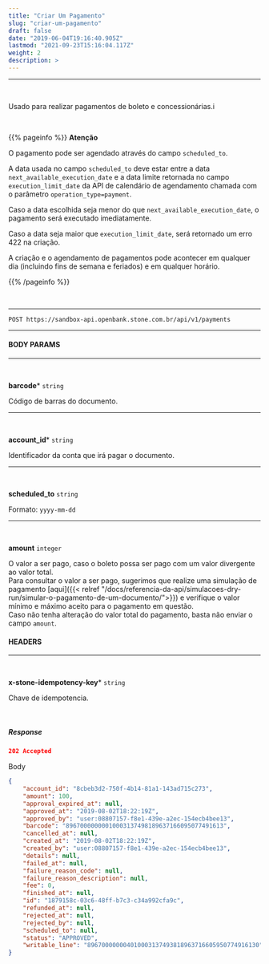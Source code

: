 ```yaml
---
title: "Criar Um Pagamento"
slug: "criar-um-pagamento"
draft: false
date: "2019-06-04T19:16:40.905Z"
lastmod: "2021-09-23T15:16:04.117Z"
weight: 2
description: >
---
```


---

<br>

Usado para realizar pagamentos de boleto e concessionárias.i


<br>

{{% pageinfo %}}
**Atenção**

O pagamento pode ser agendado através do campo `scheduled_to`. 

A data usada no campo `scheduled_to` deve estar entre a data `next_available_execution_date` e a data limite retornada no campo `execution_limit_date` da API de calendário de agendamento chamada com o parâmetro `operation_type=payment`. 

Caso a data escolhida seja menor do que `next_available_execution_date`, o pagamento será executado imediatamente. 

Caso a data seja maior que `execution_limit_date`, será retornado um erro 422 na criação. 

A criação e o agendamento de pagamentos pode acontecer em qualquer dia (incluindo fins de semana e feriados) e em qualquer horário.

{{% /pageinfo %}}


<br>

---


``` 
POST https://sandbox-api.openbank.stone.com.br/api/v1/payments
```

---

#### **BODY PARAMS**

---

<br>

**barcode***  `string` 

Código de barras do documento.

---

<br>

**account_id***  `string` 

Identificador da conta que irá pagar o documento.


---

<br>

**scheduled_to**  `string` 

Formato: `yyyy-mm-dd`

---

<br>

**amount** `integer`

O valor a ser pago, caso o boleto possa ser pago com um valor divergente ao valor total.
<br>Para consultar o valor a ser pago, sugerimos que realize uma simulação de pagamento [aqui]({{< relref "/docs/referencia-da-api/simulacoes-dry-run/simular-o-pagamento-de-um-documento/">}}) e verifique o valor mínimo e máximo aceito para o pagamento em questão.
<br>Caso não tenha alteração do valor total do pagamento, basta não enviar o campo `amount`.



#### **HEADERS**

---
<br>

**x-stone-idempotency-key***  `string`

Chave de idempotencia.


<br>


##### **Response**

```json
202 Accepted 
```
Body
```json
{
    "account_id": "8cbeb3d2-750f-4b14-81a1-143ad715c273",
    "amount": 100,
    "approval_expired_at": null,
    "approved_at": "2019-08-02T18:22:19Z",
    "approved_by": "user:08807157-f8e1-439e-a2ec-154ecb4bee13",
    "barcode": "89670000000010003137498189637166095077491613",
    "cancelled_at": null,
    "created_at": "2019-08-02T18:22:19Z",
    "created_by": "user:08807157-f8e1-439e-a2ec-154ecb4bee13",
    "details": null,
    "failed_at": null,
    "failure_reason_code": null,
    "failure_reason_description": null,
    "fee": 0,
    "finished_at": null,
    "id": "1879158c-03c6-48ff-b7c3-c34a992cfa9c",
    "refunded_at": null,
    "rejected_at": null,
    "rejected_by": null,
    "scheduled_to": null,
    "status": "APPROVED",
    "writable_line": "896700000004010003137493818963716605950774916130"
}
```
